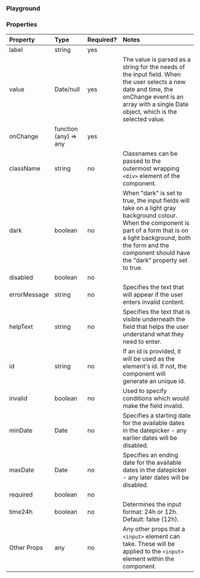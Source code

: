 <Anchor idToScrollTo="playground"><h3>Playground</h3></Anchor>

<Playground>
    <DateTimeInput />
</Playground>

<Anchor idToScrollTo="properties"><h3>Properties</h3></Anchor>

| Property     | Type                  | Required? | Notes                                                                                                                                                                                                                                      |
| :----------- | :-------------------- | :-------- | :----------------------------------------------------------------------------------------------------------------------------------------------------------------------------------------------------------------------------------------- |
| label        | string                | yes       |                                                                                                                                                                                                                                            |
| value        | Date/null             | yes       | The value is parsed as a string for the needs of the input field. When the user selects a new date and time, the onChange event is an array with a single Date object, which is the selected value.                                        |
| onChange     | function (any) => any | yes       |                                                                                                                                                                                                                                            |
| className    | string                | no        | Classnames can be passed to the outermost wrapping `<div>` element of the component.                                                                                                                                                       |
| dark         | boolean               | no        | When "dark" is set to true, the input fields will take on a light gray background colour. When the component is part of a form that is on a light background, both the form and the component should have the "dark" property set to true. |
| disabled     | boolean               | no        |                                                                                                                                                                                                                                            |
| errorMessage | string                | no        | Specifies the text that will appear if the user enters invalid content.                                                                                                                                                                    |
| helpText     | string                | no        | Specifies the text that is visible underneath the field that helps the user understand what they need to enter.                                                                                                                            |
| id           | string                | no        | If an id is provided, it will be used as the element's id. If not, the component will generate an unique id.                                                                                                                               |
| invalid      | boolean               | no        | Used to specify conditions which would make the field invalid.                                                                                                                                                                             |
| minDate      | Date                  | no        | Specifies a starting date for the available dates in the datepicker - any earlier dates will be disabled.                                                                                                                                  |
| maxDate      | Date                  | no        | Specifies an ending date for the available dates in the datepicker - any later dates will be disabled.                                                                                                                                     |
| required     | boolean               | no        |                                                                                                                                                                                                                                            |
| time24h      | boolean               | no        | Determines the input format: 24h or 12h. Default: false (12h).                                                                                                                                                                             |
| Other Props  | any                   | no        | Any other props that a `<input>` element can take. These will be applied to the `<input>` element within the component.                                                                                                                    |

